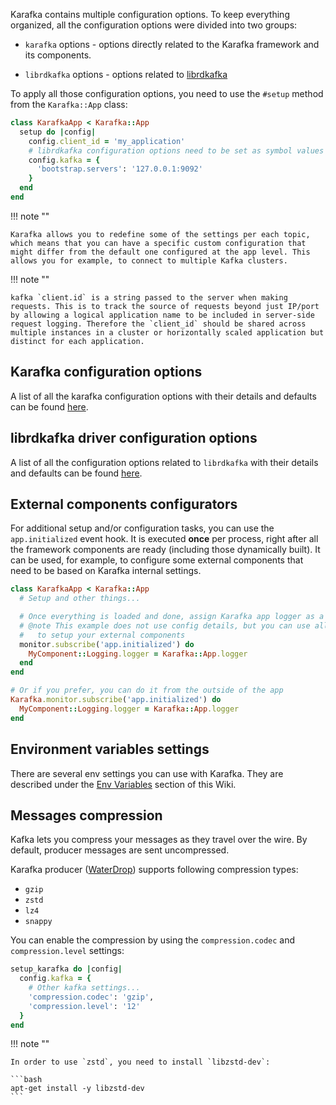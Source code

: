 Karafka contains multiple configuration options. To keep everything organized, all the configuration options were divided into two groups:

* `karafka` options - options directly related to the Karafka framework and its components.

* `librdkafka` options - options related to [librdkafka](https://karafka.io/docs/Librdkafka-Configuration)

To apply all those configuration options, you need to use the ```#setup``` method from the `Karafka::App` class:

```ruby
class KarafkaApp < Karafka::App
  setup do |config|
    config.client_id = 'my_application'
    # librdkafka configuration options need to be set as symbol values
    config.kafka = {
      'bootstrap.servers': '127.0.0.1:9092'
    }
  end
end
```

!!! note ""

    Karafka allows you to redefine some of the settings per each topic, which means that you can have a specific custom configuration that might differ from the default one configured at the app level. This allows you for example, to connect to multiple Kafka clusters.

!!! note ""

    kafka `client.id` is a string passed to the server when making requests. This is to track the source of requests beyond just IP/port by allowing a logical application name to be included in server-side request logging. Therefore the `client_id` should be shared across multiple instances in a cluster or horizontally scaled application but distinct for each application.

## Karafka configuration options

A list of all the karafka configuration options with their details and defaults can be found [here](https://github.com/karafka/karafka/blob/master/lib/karafka/setup/config.rb).

## librdkafka driver configuration options

A list of all the configuration options related to `librdkafka` with their details and defaults can be found [here](https://karafka.io/docs/Librdkafka-Configuration).

## External components configurators

For additional setup and/or configuration tasks, you can use the `app.initialized` event hook. It is executed **once** per process, right after all the framework components are ready (including those dynamically built). It can be used, for example, to configure some external components that need to be based on Karafka internal settings.

```ruby
class KarafkaApp < Karafka::App
  # Setup and other things...

  # Once everything is loaded and done, assign Karafka app logger as a MyComponent logger
  # @note This example does not use config details, but you can use all the config values
  #   to setup your external components
  monitor.subscribe('app.initialized') do
    MyComponent::Logging.logger = Karafka::App.logger
  end
end

# Or if you prefer, you can do it from the outside of the app
Karafka.monitor.subscribe('app.initialized') do
  MyComponent::Logging.logger = Karafka::App.logger
end
```

## Environment variables settings

There are several env settings you can use with Karafka. They are described under the [Env Variables](Env-Variables) section of this Wiki.

## Messages compression

Kafka lets you compress your messages as they travel over the wire. By default, producer messages are sent uncompressed.

Karafka producer ([WaterDrop](https://github.com/karafka/waterdrop)) supports following compression types:

- `gzip`
- `zstd`
- `lz4`
- `snappy`

You can enable the compression by using the `compression.codec` and `compression.level` settings:

```ruby
setup_karafka do |config|
  config.kafka = {
    # Other kafka settings...
    'compression.codec': 'gzip',
    'compression.level': '12'
  }
end
```

!!! note ""

    In order to use `zstd`, you need to install `libzstd-dev`:

    ```bash
    apt-get install -y libzstd-dev
    ```
